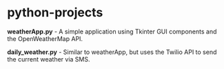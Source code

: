 # python-projects

<strong>weatherApp.py</strong> - A simple application using Tkinter GUI components and the OpenWeatherMap API.

<strong>daily_weather.py</strong> - Similar to weatherApp, but uses the Twilio API to send the current weather via SMS. 
